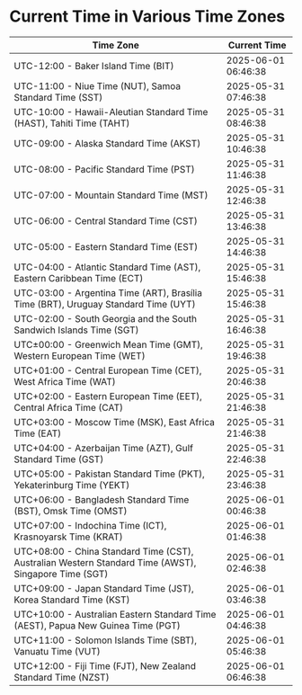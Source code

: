# Current Time in Various Time Zones

| Time Zone | Current Time |
|-----------|--------------|
| UTC-12:00 - Baker Island Time (BIT) | 2025-06-01 06:46:38 |
| UTC-11:00 - Niue Time (NUT), Samoa Standard Time (SST) | 2025-05-31 07:46:38 |
| UTC-10:00 - Hawaii-Aleutian Standard Time (HAST), Tahiti Time (TAHT) | 2025-05-31 08:46:38 |
| UTC-09:00 - Alaska Standard Time (AKST) | 2025-05-31 10:46:38 |
| UTC-08:00 - Pacific Standard Time (PST) | 2025-05-31 11:46:38 |
| UTC-07:00 - Mountain Standard Time (MST) | 2025-05-31 12:46:38 |
| UTC-06:00 - Central Standard Time (CST) | 2025-05-31 13:46:38 |
| UTC-05:00 - Eastern Standard Time (EST) | 2025-05-31 14:46:38 |
| UTC-04:00 - Atlantic Standard Time (AST), Eastern Caribbean Time (ECT) | 2025-05-31 15:46:38 |
| UTC-03:00 - Argentina Time (ART), Brasília Time (BRT), Uruguay Standard Time (UYT) | 2025-05-31 15:46:38 |
| UTC-02:00 - South Georgia and the South Sandwich Islands Time (SGT) | 2025-05-31 16:46:38 |
| UTC±00:00 - Greenwich Mean Time (GMT), Western European Time (WET) | 2025-05-31 19:46:38 |
| UTC+01:00 - Central European Time (CET), West Africa Time (WAT) | 2025-05-31 20:46:38 |
| UTC+02:00 - Eastern European Time (EET), Central Africa Time (CAT) | 2025-05-31 21:46:38 |
| UTC+03:00 - Moscow Time (MSK), East Africa Time (EAT) | 2025-05-31 21:46:38 |
| UTC+04:00 - Azerbaijan Time (AZT), Gulf Standard Time (GST) | 2025-05-31 22:46:38 |
| UTC+05:00 - Pakistan Standard Time (PKT), Yekaterinburg Time (YEKT) | 2025-05-31 23:46:38 |
| UTC+06:00 - Bangladesh Standard Time (BST), Omsk Time (OMST) | 2025-06-01 00:46:38 |
| UTC+07:00 - Indochina Time (ICT), Krasnoyarsk Time (KRAT) | 2025-06-01 01:46:38 |
| UTC+08:00 - China Standard Time (CST), Australian Western Standard Time (AWST), Singapore Time (SGT) | 2025-06-01 02:46:38 |
| UTC+09:00 - Japan Standard Time (JST), Korea Standard Time (KST) | 2025-06-01 03:46:38 |
| UTC+10:00 - Australian Eastern Standard Time (AEST), Papua New Guinea Time (PGT) | 2025-06-01 04:46:38 |
| UTC+11:00 - Solomon Islands Time (SBT), Vanuatu Time (VUT) | 2025-06-01 05:46:38 |
| UTC+12:00 - Fiji Time (FJT), New Zealand Standard Time (NZST) | 2025-06-01 06:46:38 |
